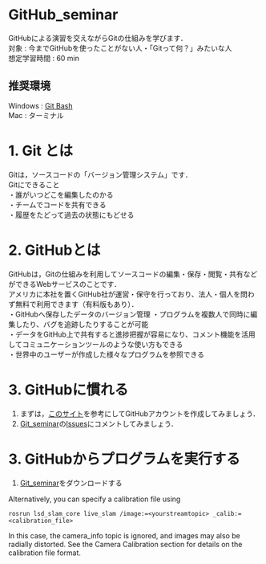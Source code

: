 # GitHub_seminar
GitHubによる演習を交えながらGitの仕組みを学びます．  
対象 : 今までGitHubを使ったことがない人・「Gitって何？」みたいな人  
想定学習時間 : 60 min

## 推奨環境
Windows : [Git Bash](https://gitforwindows.org/)  
Mac : ターミナル

# 1. Git とは
Gitは，ソースコードの「バージョン管理システム」です．  
Gitにできること  
・誰がいつどこを編集したのかる    
・チームでコードを共有できる  
・履歴をたどって過去の状態にもどせる

# 2. GitHubとは
GitHubは，Gitの仕組みを利用してソースコードの編集・保存・閲覧・共有などができるWebサービスのことです．  
アメリカに本社を置くGitHub社が運営・保守を行っており、法人・個人を問わず無料で利用できます（有料版もあり）．  
・GitHubへ保存したデータのバージョン管理
・プログラムを複数人で同時に編集したり、バグを追跡したりすることが可能  
・データをGitHub上で共有すると進捗把握が容易になり、コメント機能を活用してコミュニケーションツールのような使い方もできる  
・世界中のユーザーが作成した様々なプログラムを参照できる

# 3. GitHubに慣れる
1. まずは，[このサイト](https://qiita.com/ayatokura/items/9eabb7ae20752e6dc79d)を参考にしてGitHubアカウントを作成してみましょう．
2. [Git_seminar](https://github.com/Corufa/Git_seminar)の[Issues](https://github.com/Corufa/Git_seminar/issues)にコメントしてみましょう．

# 3. GitHubからプログラムを実行する
1. [Git_seminar](https://github.com/Corufa/Git_seminar)をダウンロードする

Alternatively, you can specify a calibration file using 

    rosrun lsd_slam_core live_slam /image:=<yourstreamtopic> _calib:=<calibration_file>

In this case, the camera_info topic is ignored, and images may also be radially distorted. See the Camera Calibration section for details on the calibration file format.
